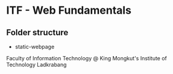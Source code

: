 # ITF - Web Fundamentals

## Folder structure
* static-webpage

Faculty of Information Technology @ King Mongkut's Institute of Technology Ladkrabang